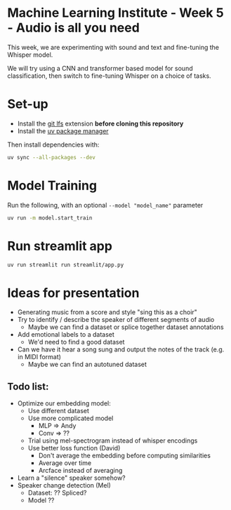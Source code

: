 # Machine Learning Institute - Week 5 - Audio is all you need

This week, we are experimenting with sound and text and fine-tuning the Whisper model.

We will try using a CNN and transformer based model for sound classification, then switch to fine-tuning Whisper on a choice of tasks.

# Set-up

* Install the [git lfs](https://git-lfs.com/) extension **before cloning this repository**
* Install the [uv package manager](https://docs.astral.sh/uv/getting-started/installation/)

Then install dependencies with:

```bash
uv sync --all-packages --dev
```

# Model Training

Run the following, with an optional `--model "model_name"` parameter

```bash
uv run -m model.start_train
```

# Run streamlit app

```bash
uv run streamlit run streamlit/app.py
```

# Ideas for presentation

* Generating music from a score and style "sing this as a choir"
* Try to identify / describe the speaker of different segments of audio
  * Maybe we can find a dataset or splice together dataset annotations
* Add emotional labels to a dataset
  * We'd need to find a good dataset
* Can we have it hear a song sung and output the notes of the track (e.g. in MIDI format)
  * Maybe we can find an autotuned dataset

## Todo list:

* Optimize our embedding model:
  * Use different dataset
  * Use more complicated model
    * MLP => Andy
    * Conv => ??
  * Trial using mel-spectrogram instead of whisper encodings
  * Use better loss function (David)
    * Don't average the embedding before computing similarities
    * Average over time
    * Arcface instead of averaging
* Learn a "silence" speaker somehow?
* Speaker change detection (Mel) 
  * Dataset: ?? Spliced?
  * Model ??
